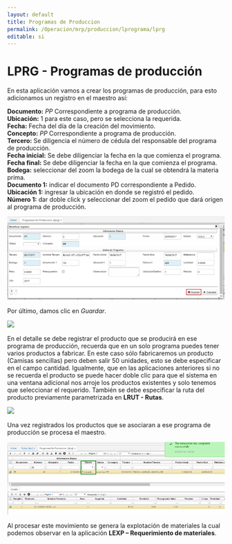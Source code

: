 ```yaml
---
layout: default
title: Programas de Produccion
permalink: /Operacion/mrp/produccion/lprograma/lprg
editable: si
---
```


# LPRG - Programas de producción

En esta aplicación vamos a crear los programas de producción, para esto adicionamos un registro en el maestro así:  

**Documento:** _PP_ Correspondiente a programa de producción.  
**Ubicación:** 1 para este caso, pero se selecciona la requerida.  
**Fecha:** Fecha del día de la creación del movimiento.  
**Concepto:** _PP_ Correspondiente a programa de producción.  
**Tercero:** Se diligencia el número de cédula del responsable del programa de producción.  
**Fecha inicial:** Se debe diligenciar la fecha en la que comienza el programa.  
**Fecha final:** Se debe diligenciar la fecha en la que comienza el programa.  
**Bodega:** seleccionar del zoom la bodega de la cual se obtendrá la materia prima.  
**Documento 1:** indicar el documento PD correspondiente a Pedido.  
**Ubicación 1:** ingresar la ubicación en donde se registró el pedido.  
**Número 1:** dar doble click y seleccionar del zoom el pedido que dará origen al programa de producción.  

![](lprg1.png)


Por último, damos clic en _Guardar_.  

![](lprg2.png)

En el detalle se debe registrar el producto que se producirá en ese programa de producción, recuerda que en un solo programa puedes tener varios productos a fabricar. En este caso sólo fabricaremos un producto (Camisas sencillas) pero deben salir 50 unidades, esto se debe especificar en el campo cantidad. Igualmente, que en las aplicaciones anteriores si no se recuerda el producto se puede hacer doble clic para que el sistema en una ventana adicional nos arroje los productos existentes y solo tenemos que seleccionar el requerido. También se debe especificar la ruta del producto previamente parametrizada en **LRUT - Rutas**.  

![](lprg3.png)

Una vez registrados los productos que se asociaran a ese programa de producción se procesa el maestro.

![](lprg4.png)

Al procesar este movimiento se genera la explotación de materiales la cual podemos observar en la aplicación **LEXP – Requerimiento de materiales**. 
